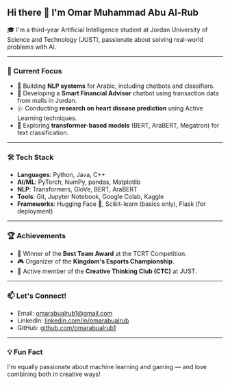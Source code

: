 ## Hi there 👋 I'm Omar Muhammad Abu Al-Rub

🎓 I'm a third-year Artificial Intelligence student at Jordan University of Science and Technology (JUST), passionate about solving real-world problems with AI.

---

### 🔬 Current Focus
- 🧠 Building **NLP systems** for Arabic, including chatbots and classifiers.
- 💼 Developing a **Smart Financial Advisor** chatbot using transaction data from malls in Jordan.
- 🩺 Conducting **research on heart disease prediction** using Active Learning techniques.
- 🤖 Exploring **transformer-based models** (BERT, AraBERT, Megatron) for text classification.

---

### 🛠️ Tech Stack
- **Languages**: Python, Java, C++
- **AI/ML**: PyTorch, NumPy, pandas, Matplotlib
- **NLP**: Transformers, GloVe, BERT, AraBERT
- **Tools**: Git, Jupyter Notebook, Google Colab, Kaggle
- **Frameworks**: Hugging Face 🤗, Scikit-learn (basics only), Flask (for deployment)

---

### 🏆 Achievements
- 🥇 Winner of the **Best Team Award** at the TCRT Competition.
- 🎮 Organizer of the **Kingdom's Esports Championship**.
- 🏅 Active member of the **Creative Thinking Club (CTC)** at JUST.

---

### 📫 Let's Connect!
- Email: omarabualrub1@gmail.com  
- LinkedIn: [linkedin.com/in/omarabualrub](https://linkedin.com/in/omarabualrub)
- GitHub: [github.com/omarabualrub1](https://github.com/omarabualrub1)

---

### 💡 Fun Fact
I'm equally passionate about machine learning and gaming — and love combining both in creative ways!

